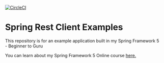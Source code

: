 [![CircleCI](https://circleci.com/gh/rhaughey/spring-rest-client-examples.svg?style=svg)](https://circleci.com/gh/rhaughey/spring-rest-client-examples)
# Spring Rest Client Examples

This repository is for an example application built in my Spring Framework 5 - Beginner to Guru

You can learn about my Spring Framework 5 Online course [here.](http://courses.springframework.guru/p/spring-framework-5-begginer-to-guru/?product_id=363173)
